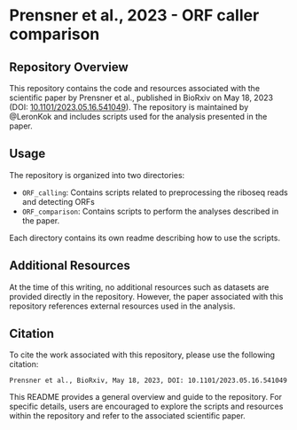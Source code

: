 # Prensner et al., 2023 - ORF caller comparison

## Repository Overview

This repository contains the code and resources associated with the scientific paper by Prensner et al., published in BioRxiv on May 18, 2023 (DOI: [10.1101/2023.05.16.541049](https://doi.org/10.1101/2023.05.16.541049)). The repository is maintained by @LeronKok and includes scripts used for the analysis presented in the paper.

## Usage

The repository is organized into two directories:

- `ORF_calling`: Contains scripts related to preprocessing the riboseq reads and detecting ORFs
- `ORF_comparison`: Contains scripts to perform the analyses described in the paper.

Each directory contains its own readme describing how to use the scripts.

## Additional Resources

At the time of this writing, no additional resources such as datasets are provided directly in the repository. However, the paper associated with this repository references external resources used in the analysis.

## Citation

To cite the work associated with this repository, please use the following citation:

```
Prensner et al., BioRxiv, May 18, 2023, DOI: 10.1101/2023.05.16.541049
```

This README provides a general overview and guide to the repository. For specific details, users are encouraged to explore the scripts and resources within the repository and refer to the associated scientific paper.